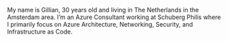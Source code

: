 My name is Gillian, 30 years old and living in The Netherlands in the Amsterdam area.
I’m an Azure Consultant working at Schuberg Philis where I primarily focus on Azure Architecture, Networking, Security, and Infrastructure as Code.

